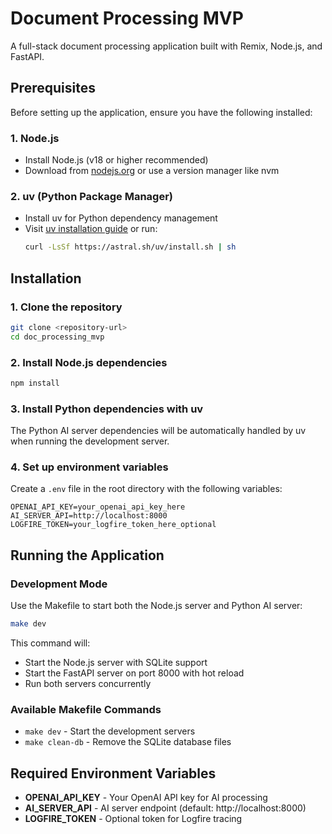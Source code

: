 # Document Processing MVP

A full-stack document processing application built with Remix, Node.js, and FastAPI.

## Prerequisites

Before setting up the application, ensure you have the following installed:

### 1. Node.js
- Install Node.js (v18 or higher recommended)
- Download from [nodejs.org](https://nodejs.org/) or use a version manager like nvm

### 2. uv (Python Package Manager)
- Install uv for Python dependency management
- Visit [uv installation guide](https://docs.astral.sh/uv/getting-started/installation/) or run:
  ```bash
  curl -LsSf https://astral.sh/uv/install.sh | sh
  ```

## Installation

### 1. Clone the repository
```bash
git clone <repository-url>
cd doc_processing_mvp
```

### 2. Install Node.js dependencies
```bash
npm install
```

### 3. Install Python dependencies with uv
The Python AI server dependencies will be automatically handled by uv when running the development server.

### 4. Set up environment variables
Create a `.env` file in the root directory with the following variables:

```env
OPENAI_API_KEY=your_openai_api_key_here
AI_SERVER_API=http://localhost:8000
LOGFIRE_TOKEN=your_logfire_token_here_optional
```

## Running the Application

### Development Mode
Use the Makefile to start both the Node.js server and Python AI server:

```bash
make dev
```

This command will:
- Start the Node.js server with SQLite support
- Start the FastAPI server on port 8000 with hot reload
- Run both servers concurrently

### Available Makefile Commands

- `make dev` - Start the development servers
- `make clean-db` - Remove the SQLite database files

## Required Environment Variables

* **OPENAI_API_KEY** - Your OpenAI API key for AI processing
* **AI_SERVER_API** - AI server endpoint (default: http://localhost:8000)
* **LOGFIRE_TOKEN** - Optional token for Logfire tracing